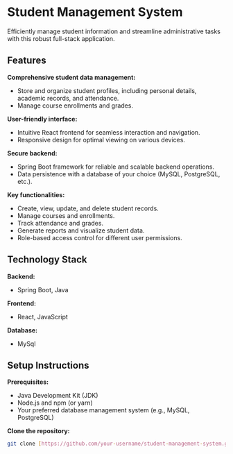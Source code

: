 # Student Management System

Efficiently manage student information and streamline administrative tasks with this robust full-stack application.



## Features

**Comprehensive student data management:**

- Store and organize student profiles, including personal details, academic records, and attendance.
- Manage course enrollments and grades.

**User-friendly interface:**

- Intuitive React frontend for seamless interaction and navigation.
- Responsive design for optimal viewing on various devices.

**Secure backend:**

- Spring Boot framework for reliable and scalable backend operations.
- Data persistence with a database of your choice (MySQL, PostgreSQL, etc.).

**Key functionalities:**

- Create, view, update, and delete student records.
- Manage courses and enrollments.
- Track attendance and grades.
- Generate reports and visualize student data.
- Role-based access control for different user permissions.

## Technology Stack

**Backend:**

- Spring Boot, Java

**Frontend:**

- React, JavaScript

**Database:**

- MySql

## Setup Instructions

**Prerequisites:**

- Java Development Kit (JDK)
- Node.js and npm (or yarn)
- Your preferred database management system (e.g., MySQL, PostgreSQL)

**Clone the repository:**

```bash
git clone [https://github.com/your-username/student-management-system.git](https://github.com/your-username/student-management-system.git)
